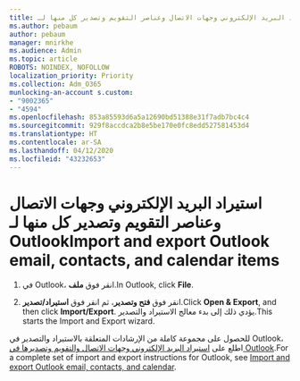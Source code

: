 ```yaml
---
title: استيراد البريد الإلكتروني وجهات الاتصال وعناصر التقويم وتصدير كل منها لـ Outlook
ms.author: pebaum
author: pebaum
manager: mnirkhe
ms.audience: Admin
ms.topic: article
ROBOTS: NOINDEX, NOFOLLOW
localization_priority: Priority
ms.collection: Adm_O365
munlocking-an-account s.custom:
- "9002365"
- "4594"
ms.openlocfilehash: 853a85593d6a5a12690bd51388e31f7adb7bc4c4
ms.sourcegitcommit: 929f8accdca2b8e5be170e0fc8edd527581453d4
ms.translationtype: HT
ms.contentlocale: ar-SA
ms.lasthandoff: 04/12/2020
ms.locfileid: "43232653"
---
```

# <a name="import-and-export-outlook-email-contacts-and-calendar-items"></a><span data-ttu-id="b942a-102">استيراد البريد الإلكتروني وجهات الاتصال وعناصر التقويم وتصدير كل منها لـ Outlook</span><span class="sxs-lookup"><span data-stu-id="b942a-102">Import and export Outlook email, contacts, and calendar items</span></span>

1. <span data-ttu-id="b942a-103">في Outlook، انقر فوق **ملف**.</span><span class="sxs-lookup"><span data-stu-id="b942a-103">In Outlook, click **File**.</span></span>

2. <span data-ttu-id="b942a-104">انقر فوق **فتح وتصدير**، ثم انقر فوق **استيراد/تصدير**.</span><span class="sxs-lookup"><span data-stu-id="b942a-104">Click **Open & Export**, and then click **Import/Export**.</span></span> <span data-ttu-id="b942a-105">يؤدي ذلك إلى بدء معالج الاستيراد والتصدير.</span><span class="sxs-lookup"><span data-stu-id="b942a-105">This starts the Import and Export wizard.</span></span>

<span data-ttu-id="b942a-106">للحصول على مجموعة كاملة من الإرشادات المتعلقة بالاستيراد والتصدير في Outlook، اطلع على [استيراد البريد الإلكتروني وجهات الاتصال والتقويم وتصديرها في Outlook](https://support.office.com/article/import-and-export-outlook-email-contacts-and-calendar-92577192-3881-4502-b79d-c3bbada6c8ef).</span><span class="sxs-lookup"><span data-stu-id="b942a-106">For a complete set of import and export instructions for Outlook, see [Import and export Outlook email, contacts, and calendar](https://support.office.com/article/import-and-export-outlook-email-contacts-and-calendar-92577192-3881-4502-b79d-c3bbada6c8ef).</span></span>
